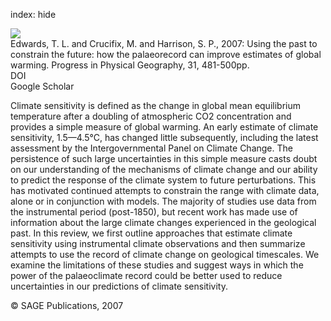 index: hide

<div class="Citation">
    <div class="Citation-thumb CitationThumb-linked"  data-href="https://doi.org/10.1177/0309133307083295">
      <img src="https://static.claimspace.cloud/climate-study-static/refs/thumbs/5/Edwards_et_al_2007-thumb.png" />
    </div>

  <div class="Citation-body">
    <div class="Citation-text">Edwards, T. L. and Crucifix, M. and Harrison, S. P., 2007: Using the past to constrain the future: how the palaeorecord can improve estimates of global warming. <span class="Article-journal">Progress in Physical Geography, </span><span class="Article-volume">31, </span>481-500pp.</div>
    <div class="Citation-links">
      <div class="CitationLink" data-href="https://doi.org/10.1177/0309133307083295">
        <div class="CitationLink-icon CitationLink-Doi"></div>
        <div class="CitationLink-text">DOI</div>
      </div>
      <div class="CitationLink" data-href="https://scholar.google.com/scholar?q=10.1177/0309133307083295">
        <div class="CitationLink-icon CitationLink-Scholar"></div>
        <div class="CitationLink-text">Google Scholar</div>
      </div>
    </div>
  </div>
</div>

Climate sensitivity is defined as the change in global mean equilibrium temperature after a doubling of atmospheric CO2 concentration and provides a simple measure of global warming. An early estimate of climate sensitivity, 1.5—4.5°C, has changed little subsequently, including the latest assessment by the Intergovernmental Panel on Climate Change. The persistence of such large uncertainties in this simple measure casts doubt on our understanding of the mechanisms of climate change and our ability to predict the response of the climate system to future perturbations. This has motivated continued attempts to constrain the range with climate data, alone or in conjunction with models. The majority of studies use data from the instrumental period (post-1850), but recent work has made use of information about the large climate changes experienced in the geological past. In this review, we first outline approaches that estimate climate sensitivity using instrumental climate observations and then summarize attempts to use the record of climate change on geological timescales. We examine the limitations of these studies and suggest ways in which the power of the palaeoclimate record could be better used to reduce uncertainties in our predictions of climate sensitivity.

<div class="Citation-copy">
&copy; SAGE Publications, 2007
</div>